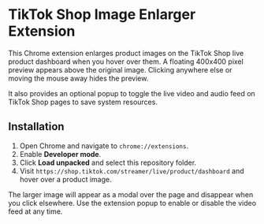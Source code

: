 # TikTok Shop Image Enlarger Extension

This Chrome extension enlarges product images on the TikTok Shop live product dashboard when you hover over them. A floating 400x400 pixel preview appears above the original image. Clicking anywhere else or moving the mouse away hides the preview.

It also provides an optional popup to toggle the live video and audio feed on TikTok Shop pages to save system resources.

## Installation
1. Open Chrome and navigate to `chrome://extensions`.
2. Enable **Developer mode**.
3. Click **Load unpacked** and select this repository folder.
4. Visit `https://shop.tiktok.com/streamer/live/product/dashboard` and hover over a product image.

The larger image will appear as a modal over the page and disappear when you click elsewhere. Use the extension popup to enable or disable the video feed at any time.
